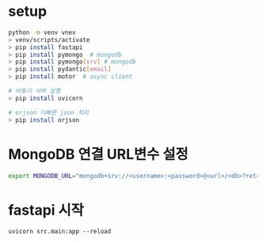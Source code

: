 # setup

```bash
python -m venv vnev
> venv/scripts/activate
> pip install fastapi
> pip install pymongo  # mongodb
> pip install pymongo[srv] # mongodb
> pip install pydantic[email]
> pip install motor  # async client

# 비동기 서버 실행
> pip install uvicorn

# orjson 더빠른 json 처리
> pip install orjson
```

# MongoDB 연결 URL변수 설정

```bash
export MONGODB_URL="mongodb+srv://<username>:<password>@<url>/<db>?retryWrites=true&w=majority"
```

# fastapi 시작
```
uvicorn src.main:app --reload
```